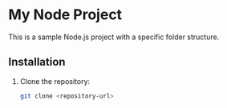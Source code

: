 # My Node Project

This is a sample Node.js project with a specific folder structure.

## Installation

1. Clone the repository:
   ```bash
   git clone <repository-url>
